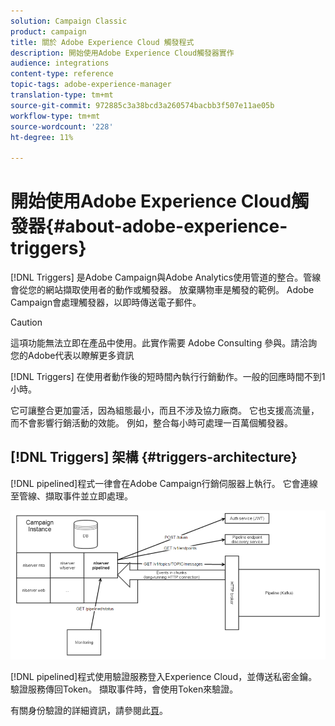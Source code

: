 ```yaml
---
solution: Campaign Classic
product: campaign
title: 關於 Adobe Experience Cloud 觸發程式
description: 開始使用Adobe Experience Cloud觸發器實作
audience: integrations
content-type: reference
topic-tags: adobe-experience-manager
translation-type: tm+mt
source-git-commit: 972885c3a38bcd3a260574bacbb3f507e11ae05b
workflow-type: tm+mt
source-wordcount: '228'
ht-degree: 11%

---
```



# 開始使用Adobe Experience Cloud觸發器{#about-adobe-experience-triggers}

[!DNL Triggers] 是Adobe Campaign與Adobe Analytics使用管道的整合。管線會從您的網站擷取使用者的動作或觸發器。 放棄購物車是觸發的範例。 Adobe Campaign會處理觸發器，以即時傳送電子郵件。

>[!CAUTION]
>
>這項功能無法立即在產品中使用。此實作需要 Adobe Consulting 參與。請洽詢您的Adobe代表以瞭解更多資訊

[!DNL Triggers] 在使用者動作後的短時間內執行行銷動作。一般的回應時間不到1小時。

它可讓整合更加靈活，因為組態最小，而且不涉及協力廠商。
它也支援高流量，而不會影響行銷活動的效能。 例如，整合每小時可處理一百萬個觸發器。

## [!DNL Triggers] 架構  {#triggers-architecture}

[!DNL pipelined]程式一律會在Adobe Campaign行銷伺服器上執行。 它會連線至管線、擷取事件並立即處理。

![](assets/triggers_2.png)

[!DNL pipelined]程式使用驗證服務登入Experience Cloud，並傳送私密金鑰。 驗證服務傳回Token。 擷取事件時，會使用Token來驗證。

有關身份驗證的詳細資訊，請參閱此[頁](../../integrations/using/configuring-adobe-io.md)。
